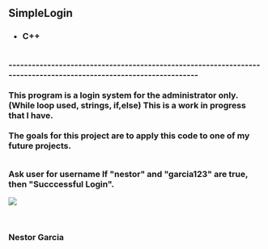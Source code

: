 <h2>SimpleLogin</h2>
<h3><ul><li>C++</ul></li>

<br>
------------------------------------------------------------------------------------------------------------------
<br>
<br>This program is a login system for the administrator only. (While loop used, strings, if,else) This is a work in progress that I have. <br><br>The goals for this project are to apply this code to one of my future projects.

<br>Ask user for username
If "nestor" and "garcia123" are true, then "Succcessful Login".

![](Images/Capture.PNG)

<br>
<p> <b>Nestor Garcia</b></p>

